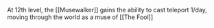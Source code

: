 At 12th level, the [[Musewalker]] gains the ability to cast teleport 1/day, moving through the world as a muse of [[The Fool]]